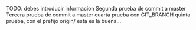 TODO: debes introducir informacion
Segunda prueba de commit a master
Tercera prueba de commit a master
cuarta prueba con GIT_BRANCH
quinta prueba, con el prefijo origin/
esta es la buena...